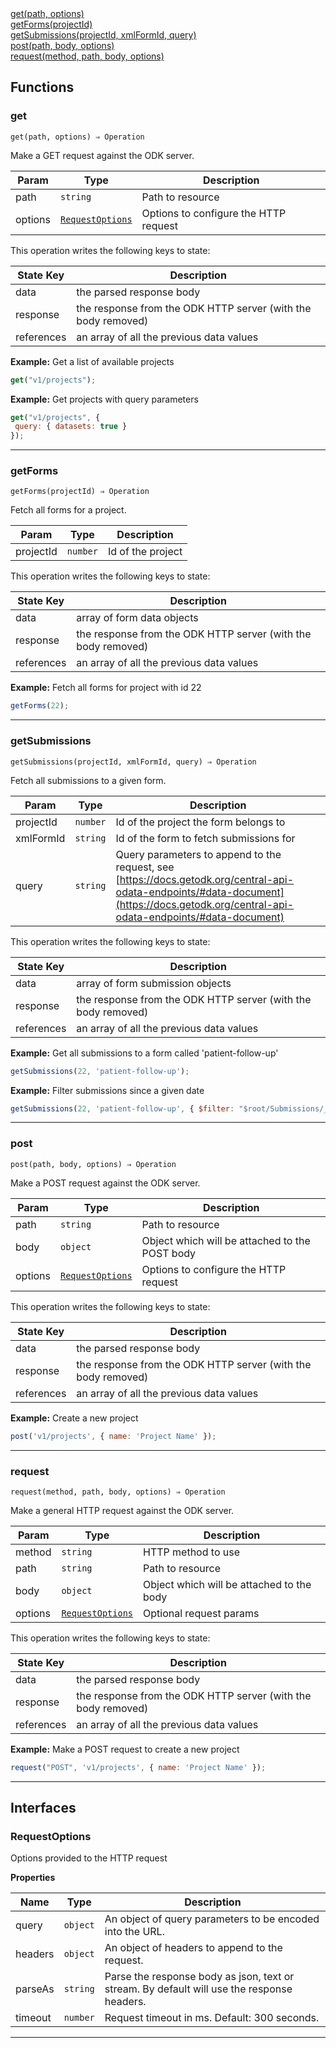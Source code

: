 <dl>
<dt>
    <a href="#get">get(path, options)</a></dt>
<dt>
    <a href="#getforms">getForms(projectId)</a></dt>
<dt>
    <a href="#getsubmissions">getSubmissions(projectId, xmlFormId, query)</a></dt>
<dt>
    <a href="#post">post(path, body, options)</a></dt>
<dt>
    <a href="#request">request(method, path, body, options)</a></dt>
</dl>


## Functions
### get

<p><code>get(path, options) ⇒ Operation</code></p>

Make a GET request against the ODK server.


| Param | Type | Description |
| --- | --- | --- |
| path | <code>string</code> | Path to resource |
| options | [<code>RequestOptions</code>](#requestoptions) | Options to configure the HTTP request |

This operation writes the following keys to state:

| State Key | Description |
| --- | --- |
| data | the parsed response body |
| response | the response from the ODK HTTP server (with the body removed) |
| references | an array of all the previous data values |
**Example:** Get a list of available projects
```js
get("v1/projects");
```
**Example:** Get projects with query parameters
```js
get("v1/projects", {
 query: { datasets: true }
});
```

* * *

### getForms

<p><code>getForms(projectId) ⇒ Operation</code></p>

Fetch all forms for a project.


| Param | Type | Description |
| --- | --- | --- |
| projectId | <code>number</code> | Id of the project |

This operation writes the following keys to state:

| State Key | Description |
| --- | --- |
| data | array of form data objects |
| response | the response from the ODK HTTP server (with the body removed) |
| references | an array of all the previous data values |
**Example:** Fetch all forms for project with id 22
```js
getForms(22);
```

* * *

### getSubmissions

<p><code>getSubmissions(projectId, xmlFormId, query) ⇒ Operation</code></p>

Fetch all submissions to a given form.


| Param | Type | Description |
| --- | --- | --- |
| projectId | <code>number</code> | Id of the project the form belongs to |
| xmlFormId | <code>string</code> | Id of the form to fetch submissions for |
| query | <code>string</code> | Query parameters to append to the request, see [https://docs.getodk.org/central-api-odata-endpoints/#data-document](https://docs.getodk.org/central-api-odata-endpoints/#data-document) |

This operation writes the following keys to state:

| State Key | Description |
| --- | --- |
| data | array of form submission objects |
| response | the response from the ODK HTTP server (with the body removed) |
| references | an array of all the previous data values |
**Example:** Get all submissions to a form called 'patient-follow-up'
```js
getSubmissions(22, 'patient-follow-up');
```
**Example:** Filter submissions since a given date
```js
getSubmissions(22, 'patient-follow-up', { $filter: "$root/Submissions/__system/submissionDate gt 2020-01-31T23:59:59.999Z" });
```

* * *

### post

<p><code>post(path, body, options) ⇒ Operation</code></p>

Make a POST request against the ODK server.


| Param | Type | Description |
| --- | --- | --- |
| path | <code>string</code> | Path to resource |
| body | <code>object</code> | Object which will be attached to the POST body |
| options | [<code>RequestOptions</code>](#requestoptions) | Options to configure the HTTP request |

This operation writes the following keys to state:

| State Key | Description |
| --- | --- |
| data | the parsed response body |
| response | the response from the ODK HTTP server (with the body removed) |
| references | an array of all the previous data values |
**Example:** Create a new project
```js
post('v1/projects', { name: 'Project Name' });
```

* * *

### request

<p><code>request(method, path, body, options) ⇒ Operation</code></p>

Make a general HTTP request against the ODK server.


| Param | Type | Description |
| --- | --- | --- |
| method | <code>string</code> | HTTP method to use |
| path | <code>string</code> | Path to resource |
| body | <code>object</code> | Object which will be attached to the body |
| options | [<code>RequestOptions</code>](#requestoptions) | Optional request params |

This operation writes the following keys to state:

| State Key | Description |
| --- | --- |
| data | the parsed response body |
| response | the response from the ODK HTTP server (with the body removed) |
| references | an array of all the previous data values |
**Example:** Make a POST request to create a new project
```js
request("POST", 'v1/projects', { name: 'Project Name' });
```

* * *


##  Interfaces

### RequestOptions

Options provided to the HTTP request

**Properties**

| Name | Type | Description |
| --- | --- | --- |
| query | <code>object</code> | An object of query parameters to be encoded into the URL. |
| headers | <code>object</code> | An object of headers to append to the request. |
| parseAs | <code>string</code> | Parse the response body as json, text or stream. By default will use the response headers. |
| timeout | <code>number</code> | Request timeout in ms. Default: 300 seconds. |


* * *

